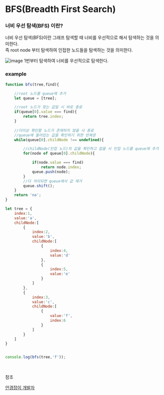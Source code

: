 # BFS(Breadth First Search)

### 너비 우선 탐색(BFS) 이란?
너비 우선 탐색(BFS)이란 그래프 탐색할 때 너비를 우선적으로 해서 탐색하는 것을 의미한다.<br>
즉 root node 부터 탐색하여 인접한 노드들을 탐색하는 것을 의미한다.<br>

![image](https://user-images.githubusercontent.com/62639722/140917995-c0cb3d58-1842-49ff-9dcc-b95fcb15fa0d.png)
1번부터 탐색하여 너비를 우선적으로 탐색한다.

### example
```javascript
function bfs(tree,find){

    //root 노드를 queue에 추가
    let queue = [tree];

    //root 노드가 찾는 값일 시 바로 종료
    if(queue[0].value === find){
        return tree.index;
    }
    
    //더이상 확인할 노드가 존재하지 않을 시 종료
    //queue에 들어있는 값을 확인하기 위한 반복문
    while(queue[0].childNode !== undefined){

        //childNode(인접 노드)의 값을 확인하고 없을 시 인접 노드를 queue에 추가
        for(node of queue[0].childNode){

            if(node.value === find)
                return node.index;
            queue.push(node);
        }
        //다 처리되면 queue에서 값 제거
        queue.shift();
    }
    return 'na';
}

let tree = {
    index:1,
    value:'a',
    childNode:[
        {  
            index:2,
            value:'b',
            childNode:[
                {
                    index:4,
                    value:'d'
                },
                {
                    index:5,
                    value:'e'
                }
            ]
        },
        {  
            index:3,
            value:'c',
            childNode:[
                {
                    value:'f',
                    index:6
                }
            ]
        }
    ] 
}


console.log(bfs(tree,'f'));
```

<br>

참조<br>

[안경잡이 개발자](https://m.blog.naver.com/PostList.naver?blogId=ndb796&categoryNo=128&logCode=0)
